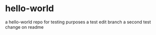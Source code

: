 # hello-world
a hello-world repo for testing purposes
a test edit branch
a second test change on readme
